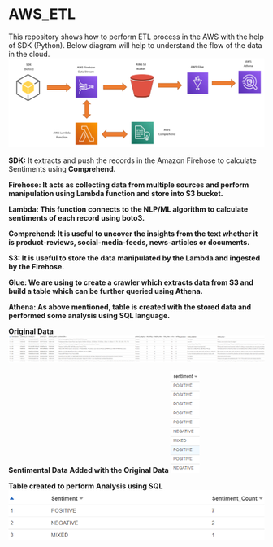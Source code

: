# AWS_ETL

This repository shows how to perform ETL process in the AWS with the help of SDK (Python). Below diagram will help to understand the flow of the data in the cloud.
![DataFlow in AWS](Images/Product_Review_DataFlow.PNG)

<b>SDK:</b> It extracts and push the records in the Amazon Firehose to calculate Sentiments using <b>Comprehend<b>.

  <b>Firehose:</b> It acts as collecting data from multiple sources and perform manipulation using <b>Lambda</b> function and store into <b>S3</b> bucket.

  <b>Lambda:</b> This function connects to the NLP/ML algorithm to calculate sentiments of each record using <b>boto3</b>.

  <b>Comprehend:</b> It is useful to uncover the insights from the text whether it is product-reviews, social-media-feeds, news-articles or documents.

  <b>S3:</b> It is useful to store the data manipulated by the <b>Lambda</b> and ingested by the <b>Firehose</b>.

  <b>Glue:</b> We are using to create a crawler which extracts data from <b>S3</b> and build a table which can be further queried using <b>Athena</b>.

  <b>Athena:</b> As above mentioned, table is created with the stored data and performed some analysis using SQL language.
  
  <b>Original Data</b>
  ![Raw Data](Images/Original_Data.PNG)
  
  <b>Sentimental Data Added with the Original Data</b>
  ![Sentimental Data](Images/Sentiment_Column.PNG)
  
  <b>Table created to perform Analysis using SQL</b>
  ![Sentimental Count](Images/Sentimental_Analysis.PNG)
